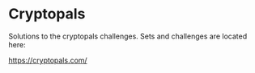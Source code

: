 # Cryptopals

Solutions to the cryptopals challenges. Sets and challenges are located here:

<https://cryptopals.com/>
